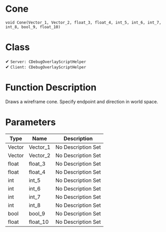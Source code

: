 # Cone
```
void Cone(Vector_1, Vector_2, float_3, float_4, int_5, int_6, int_7, int_8, bool_9, float_10)
```
# Class
✔ `Server: CDebugOverlayScriptHelper`  
✔ `Client: CDebugOverlayScriptHelper`  

# Function Description
Draws a wireframe cone. Specify endpoint and direction in world space.
# Parameters
Type|Name|Description
--|--|--
Vector|Vector_1|No Description Set
Vector|Vector_2|No Description Set
float|float_3|No Description Set
float|float_4|No Description Set
int|int_5|No Description Set
int|int_6|No Description Set
int|int_7|No Description Set
int|int_8|No Description Set
bool|bool_9|No Description Set
float|float_10|No Description Set
